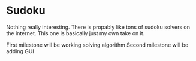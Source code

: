 # Sudoku
Nothing really interesting. There is propably like tons of sudoku solvers on the internet. This one is basically just my own take on it. 

First milestone will be working solving algorithm
Second milestone will be adding GUI 
